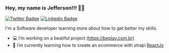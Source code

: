 ### Hey, my name is Jefferson!!! 👋🏾

[![Twitter Badge](https://img.shields.io/badge/-Twitter-1ca0f1?style=flat-square&labelColor=1ca0f1&logo=twitter&logoColor=white&link=https://twitter.com/jgbotelho3)](https://twitter.com/jgbotelho3)
[![Linkedin Badge](https://img.shields.io/badge/-LinkedIn-blue?style=flat-square&logo=Linkedin&logoColor=white&link=https://www.linkedin.com/in/jgbotelho3/)](https://www.linkedin.com/in/jgbotelho3/)

I'm a Software developer learning more about how to get better my skills.

- 💻 I’m working on a beatiful project (https://beplay.com.br)
- 🌱 I’m currently learning how to create an ecommerce with strapi [ReactJs](https://github.com/jgbotelho3/won-games-api) 


<!--
**jgbotelho3/jgbotelho3** is a ✨ _special_ ✨ repository because its `README.md` (this file) appears on your GitHub profile.

Here are some ideas to get you started:

 ...
- 🌱 I’m currently learning ...
- 👯 I’m looking to collaborate on ...
- 🤔 I’m looking for help with ...
- 💬 Ask me about ...
- 📫 How to reach me: ...
- 😄 Pronouns: ...
- ⚡ Fun fact: ...
-->
